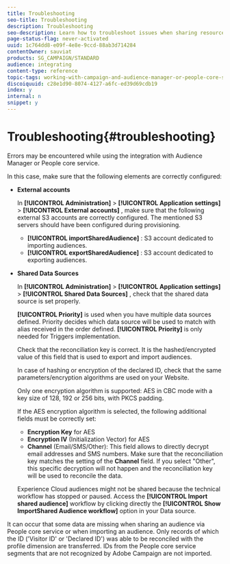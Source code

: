 ```yaml
---
title: Troubleshooting
seo-title: Troubleshooting
description: Troubleshooting
seo-description: Learn how to troubleshoot issues when sharing resources.
page-status-flag: never-activated
uuid: 1c764dd8-e09f-4e8e-9ccd-88ab3d714284
contentOwner: sauviat
products: SG_CAMPAIGN/STANDARD
audience: integrating
content-type: reference
topic-tags: working-with-campaign-and-audience-manager-or-people-core-service
discoiquuid: c28e1d90-8074-4127-a6fc-ed39d69cdb19
index: y
internal: n
snippet: y
---
```


# Troubleshooting{#troubleshooting}

Errors may be encountered while using the integration with Audience Manager or People core service.

In this case, make sure that the following elements are correctly configured:

* **External accounts**

  In **[!UICONTROL Administration]** > **[!UICONTROL Application settings]** > **[!UICONTROL External accounts]** , make sure that the following external S3 accounts are correctly configured. The mentioned S3 servers should have been configured during provisioning.

    * **[!UICONTROL importSharedAudience]** : S3 account dedicated to importing audiences.
    * **[!UICONTROL exportSharedAudience]** : S3 account dedicated to exporting audiences.

* **Shared Data Sources**

  In **[!UICONTROL Administration]** > **[!UICONTROL Application settings]** > **[!UICONTROL Shared Data Sources]** , check that the shared data source is set properly.

  **[!UICONTROL Priority]** is used when you have multiple data sources defined. Priority decides which data source will be used to match with alias received in the order defined. **[!UICONTROL Priority]** is only needed for Triggers implementation.

  Check that the reconciliation key is correct. It is the hashed/encrypted value of this field that is used to export and import audiences.

  In case of hashing or encryption of the declared ID, check that the same parameters/encryption algorithms are used on your Website.

  Only one encryption algorithm is supported: AES in CBC mode with a key size of 128, 192 or 256 bits, with PKCS padding.

  If the AES encryption algorithm is selected, the following additional fields must be correctly set:

    * **Encryption Key** for AES
    * **Encryption IV** (Initialization Vector) for AES
    * **Channel** (Email/SMS/Other): This field allows to directly decrypt email addresses and SMS numbers. Make sure that the reconciliation key matches the setting of the **Channel** field. If you select "Other", this specific decryption will not happen and the reconciliation key will be used to reconcile the data.

  Experience Cloud audiences might not be shared because the technical workflow has stopped or paused. Access the **[!UICONTROL Import shared audience]** workflow by clicking directly the **[!UICONTROL Show ImportShared Audience workflow]** option in your Data source.

It can occur that some data are missing when sharing an audience via People core service or when importing an audience. Only records of which the ID ('Visitor ID' or 'Declared ID') was able to be reconciled with the profile dimension are transferred. IDs from the People core service segments that are not recognized by Adobe Campaign are not imported.
